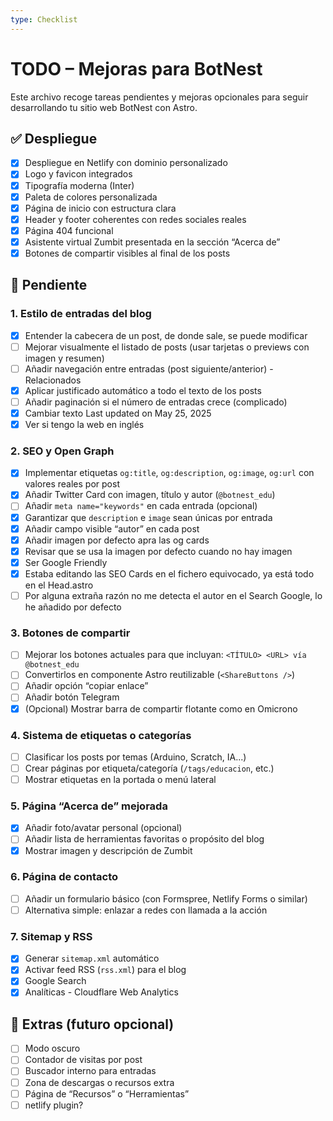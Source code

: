 ```yaml
---
type: Checklist
---
```


# TODO – Mejoras para BotNest

Este archivo recoge tareas pendientes y mejoras opcionales para seguir desarrollando tu sitio web BotNest con Astro.

## ✅ Despliegue
- [x] Despliegue en Netlify con dominio personalizado
- [x] Logo y favicon integrados
- [x] Tipografía moderna (Inter)
- [x] Paleta de colores personalizada
- [x] Página de inicio con estructura clara
- [x] Header y footer coherentes con redes sociales reales
- [x] Página 404 funcional
- [x] Asistente virtual Zumbit presentada en la sección “Acerca de”
- [x] Botones de compartir visibles al final de los posts

## 🧩 Pendiente

### 1. Estilo de entradas del blog
- [x] Entender la cabecera de un post, de donde sale, se puede modificar
- [ ] Mejorar visualmente el listado de posts (usar tarjetas o previews con imagen y resumen)
- [ ] Añadir navegación entre entradas (post siguiente/anterior) - Relacionados
- [x] Aplicar justificado automático a todo el texto de los posts
- [ ] Añadir paginación si el número de entradas crece (complicado)
- [x] Cambiar texto Last updated on May 25, 2025
- [x] Ver si tengo la web en inglés

### 2. SEO y Open Graph
- [x] Implementar etiquetas `og:title`, `og:description`, `og:image`, `og:url` con valores reales por post
- [x] Añadir Twitter Card con imagen, título y autor (`@botnest_edu`)
- [ ] Añadir `meta name="keywords"` en cada entrada (opcional)
- [x] Garantizar que `description` e `image` sean únicas por entrada
- [x] Añadir campo visible “autor” en cada post
- [x] Añadir imagen por defecto apra las og cards
- [x] Revisar que se usa la imagen por defecto cuando no hay imagen
- [x] Ser Google Friendly
- [x] Estaba editando las SEO Cards en el fichero equivocado, ya está todo en el Head.astro
- [ ] Por alguna extraña razón no me detecta el autor en el Search Google, lo he añadido por defecto

### 3. Botones de compartir
- [ ] Mejorar los botones actuales para que incluyan: `<TÍTULO> <URL> vía @botnest_edu`
- [ ] Convertirlos en componente Astro reutilizable (`<ShareButtons />`)
- [ ] Añadir opción “copiar enlace”
- [ ] Añadir botón Telegram
- [x] (Opcional) Mostrar barra de compartir flotante como en Omicrono

### 4. Sistema de etiquetas o categorías
- [ ] Clasificar los posts por temas (Arduino, Scratch, IA...)
- [ ] Crear páginas por etiqueta/categoría (`/tags/educacion`, etc.)
- [ ] Mostrar etiquetas en la portada o menú lateral

### 5. Página “Acerca de” mejorada
- [x] Añadir foto/avatar personal (opcional)
- [ ] Añadir lista de herramientas favoritas o propósito del blog
- [x] Mostrar imagen y descripción de Zumbit

### 6. Página de contacto
- [ ] Añadir un formulario básico (con Formspree, Netlify Forms o similar)
- [ ] Alternativa simple: enlazar a redes con llamada a la acción

### 7. Sitemap y RSS
- [x] Generar `sitemap.xml` automático
- [x] Activar feed RSS (`rss.xml`) para el blog
- [x] Google Search
- [x] Analíticas - Cloudflare Web Analytics

## 🧠 Extras (futuro opcional)
- [ ] Modo oscuro
- [ ] Contador de visitas por post
- [ ] Buscador interno para entradas
- [ ] Zona de descargas o recursos extra
- [ ] Página de “Recursos” o “Herramientas”
- [ ] netlify plugin?